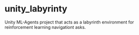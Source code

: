 # unity_labyrinty
Unity ML-Agents project that acts as a labyrinth environment for reinforcement learning navigationt asks.
